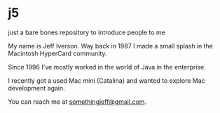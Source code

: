 # j5
just a bare bones repository to introduce people to me

My name is Jeff Iverson. Way back in 1987 I made a small splash in the Macintosh HyperCard community.

Since 1996 I've mostly worked in the world of Java in the enterprise.

I recently got a used Mac mini (Catalina) and wanted to explore Mac development again.

You can reach me at somethingjeff@gmail.com.

